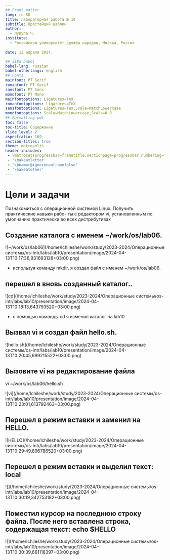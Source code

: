 ```yaml
---
## Front matter
lang: ru-RU
title: Лабораторная работа № 10
subtitle: Простейший шаблон
author:
  - Лупупа Ч.
institute:
  - Российский университет дружбы народов, Москва, Россия
 
date: 13 апраля 2024.

## i18n babel
babel-lang: russian
babel-otherlangs: english
## Fonts
mainfont: PT Serif
romanfont: PT Serif
sansfont: PT Sans
monofont: PT Mono
mainfontoptions: Ligatures=TeX
romanfontoptions: Ligatures=TeX
sansfontoptions: Ligatures=TeX,Scale=MatchLowercase
monofontoptions: Scale=MatchLowercase,Scale=0.9
## Formatting pdf
toc: false
toc-title: Содержание
slide_level: 2
aspectratio: 169
section-titles: true
theme: metropolis
header-includes:
 - \metroset{progressbar=frametitle,sectionpage=progressbar,numbering=fraction}
 - '\makeatletter'
 - '\beamer@ignorenonframefalse'
 - '\makeatother'
---
```




# Цели и задачи

Познакомиться с операционной системой Linux. Получить практические навыки рабо-
ты с редактором vi, установленным по умолчанию практически во всех дистрибутивах

## Создание каталога с именем ~/work/os/lab06.

![~/work/os/lab06](/home/lchileshe/work/study/2023-2024/Операционные системы/os-intr/labs/lab10/presentation/image/2024-04-13T10:17:36,931693128+03:00.png)

- используя команду mkdir, я создал файл с именем ~/work/os/lab06.

## перешел в вновь созданный каталог..

![cd](/home/lchileshe/work/study/2023-2024/Операционные системы/os-intr/labs/lab10/presentation/image/2024-04-13T10:18:13,643793520+03:00.png)

- с помощью команды cd я изменил каталог на lab10

## Вызвал vi и создал файл hello.sh.

![hello.sh](/home/lchileshe/work/study/2023-2024/Операционные системы/os-intr/labs/lab10/presentation/image/2024-04-13T10:20:45,699215522+03:00.png)

## Вызовите vi на редактирование файла

  vi ~/work/os/lab06/hello.sh

![vi](/home/lchileshe/work/study/2023-2024/Операционные системы/os-intr/labs/lab10/presentation/image/2024-04-13T10:23:01,613792463+03:00.png)

## Перешел в режим вставки и заменил на HELLO.

![HELLO](/home/lchileshe/work/study/2023-2024/Операционные системы/os-intr/labs/lab10/presentation/image/2024-04-13T10:29:49,896786520+03:00.png)

## Перешел в режим вставки и выделил текст: local

![](/home/lchileshe/work/study/2023-2024/Операционные системы/os-intr/labs/lab10/presentation/image/2024-04-13T10:30:19,342753182+03:00.png)

## Поместил курсор на последнюю строку файла. После него вставлена ​​строка, содержащая текст: echo $HELLO

![](/home/lchileshe/work/study/2023-2024/Операционные системы/os-intr/labs/lab10/presentation/image/2024-04-13T10:30:39,661118397+03:00.png)


